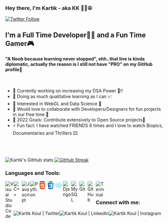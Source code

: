 
### Hey there, I'm Kartik - aka KK 🚀✨☮

[![Twitter Follow](https://img.shields.io/twitter/follow/kkwhocodes?color=1DA1F2&logo=twitter&style=for-the-badge)](https://twitter.com/kkwhocodes)

## I'm a Full Time Developer👨‍💻 and a Fun Time Gamer🎮
#### "A Noob because learning never stopped", ehh..that line is kinda diplomatic, actually the reason is I still not have "PRO" on my GitHub profile🙂
<br/>

- 🔭 Currently working on increasing my DSA Power 💪!!
- 🌱 Doing as much qualitative learning as I can 📈
- 🚀 Interested in WebGL and Data Science 🤖
- 👯 Would love to collaborate with Developers/Designers for fun projects in our free time 🕺
- 🥅 2022 Goals: Contribute extensively to Open Source projects💌
- ⚡ Fun fact: I have watched FRIENDS 6 times and I love to watch Biopics, Documentaries and Thrillers 🎞

<br />

<!-- ### Music🎶 + Coffee☕ = CODE 💻
[![spotify-github-profile](https://spotify-github-profile.vercel.app/api/view?uid=31lflqazxlzf3xpiikhsuoggd2ny&cover_image=true&theme=novatorem)](https://spotify-github-profile.vercel.app/api/view?uid=31lflqazxlzf3xpiikhsuoggd2ny&redirect=true) -->

<br />

![Kartik's GitHub stats](https://github-readme-stats-kartikkoul.vercel.app/api?username=kartikkoul&show_icons=true&theme=graywhite&count_private=true&include_all_commits=true)
[![GitHub Streak](https://github-readme-streak-stats.herokuapp.com/?user=kartikkoul)](https://git.io/streak-stats)



### Languages and Tools:

<img align=left alt="Visual Studio Code" width="26px" src="https://img.icons8.com/color/48/000000/visual-studio-code-2019.png"/>
<img align=left alt="C++" width="26px" src="https://img.icons8.com/color/48/000000/c-plus-plus-logo.png"/>
<img align="left" alt="Javascript" width="26px" src="https://img.icons8.com/color/48/000000/javascript.png"/>
<img align=left alt="Python" width="26px" src="https://img.icons8.com/color/48/000000/python.png"/>
<img align="left" alt="HTML5" width="26px" src="https://raw.githubusercontent.com/github/explore/80688e429a7d4ef2fca1e82350fe8e3517d3494d/topics/html/html.png" />
<img align="left" alt="CSS3" width="26px" src="https://raw.githubusercontent.com/github/explore/80688e429a7d4ef2fca1e82350fe8e3517d3494d/topics/css/css.png" />
<img align="left" alt="React" width="26px" src="https://raw.githubusercontent.com/github/explore/80688e429a7d4ef2fca1e82350fe8e3517d3494d/topics/react/react.png" />
<img align="left" alt="Django" width="26px" src="https://img.icons8.com/color/48/000000/django.png"/>
<img align=left alt="MySQL" width="26px" src="https://img.icons8.com/fluent/48/000000/mysql-logo.png"/>
<img align=left alt="Git" width="26px" src="https://img.icons8.com/color/48/000000/git.png"/>
<img align=left alt="GitHub" width="26px" src="https://img.icons8.com/material-sharp/24/000000/github.png"/>
<img align=left alt="Terminal" width="26px" src="https://img.icons8.com/color/48/000000/command-line.png"/>

<br />
<br />

### Connect with me:

[<img align="left" alt="Kartik Koul | Twitter" src="https://img.shields.io/badge/Twitter-%231DA1F2.svg?style=for-the-badge&logo=Twitter&logoColor=white"/>][twitter]
[<img align="left" alt="Kartik Koul | LinkedIn" src="https://img.shields.io/badge/LinkedIn-%230077B5.svg?style=for-the-badge&logo=linkedin&logoColor=white"/>][linkedin]
[<img align="left" alt="Kartik Koul | Instagram" src="https://img.shields.io/badge/Instagram_-%23E4405F.svg?style=for-the-badge&logo=Instagram&logoColor=white"/>][instagram]

 


<!-- Links -->
[twitter]: https://twitter.com/kkwhocodes
[instagram]: https://instagram.com/kkwhocodes_
[linkedin]: https://linkedin.com/in/kartikkoul



